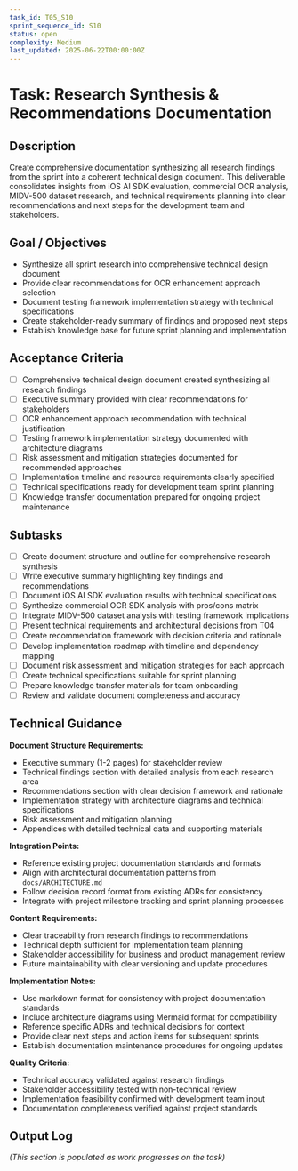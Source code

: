 ```yaml
---
task_id: T05_S10
sprint_sequence_id: S10
status: open
complexity: Medium
last_updated: 2025-06-22T00:00:00Z
---
```


# Task: Research Synthesis & Recommendations Documentation

## Description
Create comprehensive documentation synthesizing all research findings from the sprint into a coherent technical design document. This deliverable consolidates insights from iOS AI SDK evaluation, commercial OCR analysis, MIDV-500 dataset research, and technical requirements planning into clear recommendations and next steps for the development team and stakeholders.

## Goal / Objectives
- Synthesize all sprint research into comprehensive technical design document
- Provide clear recommendations for OCR enhancement approach selection
- Document testing framework implementation strategy with technical specifications
- Create stakeholder-ready summary of findings and proposed next steps
- Establish knowledge base for future sprint planning and implementation

## Acceptance Criteria
- [ ] Comprehensive technical design document created synthesizing all research findings
- [ ] Executive summary provided with clear recommendations for stakeholders
- [ ] OCR enhancement approach recommendation with technical justification
- [ ] Testing framework implementation strategy documented with architecture diagrams
- [ ] Risk assessment and mitigation strategies documented for recommended approaches
- [ ] Implementation timeline and resource requirements clearly specified
- [ ] Technical specifications ready for development team sprint planning
- [ ] Knowledge transfer documentation prepared for ongoing project maintenance

## Subtasks
- [ ] Create document structure and outline for comprehensive research synthesis
- [ ] Write executive summary highlighting key findings and recommendations
- [ ] Document iOS AI SDK evaluation results with technical specifications
- [ ] Synthesize commercial OCR SDK analysis with pros/cons matrix
- [ ] Integrate MIDV-500 dataset analysis with testing framework implications
- [ ] Present technical requirements and architectural decisions from T04
- [ ] Create recommendation framework with decision criteria and rationale
- [ ] Develop implementation roadmap with timeline and dependency mapping
- [ ] Document risk assessment and mitigation strategies for each approach
- [ ] Create technical specifications suitable for sprint planning
- [ ] Prepare knowledge transfer materials for team onboarding
- [ ] Review and validate document completeness and accuracy

## Technical Guidance

**Document Structure Requirements:**
- Executive summary (1-2 pages) for stakeholder review
- Technical findings section with detailed analysis from each research area
- Recommendations section with clear decision framework and rationale
- Implementation strategy with architecture diagrams and technical specifications
- Risk assessment and mitigation planning
- Appendices with detailed technical data and supporting materials

**Integration Points:**
- Reference existing project documentation standards and formats
- Align with architectural documentation patterns from `docs/ARCHITECTURE.md`
- Follow decision record format from existing ADRs for consistency
- Integrate with project milestone tracking and sprint planning processes

**Content Requirements:**
- Clear traceability from research findings to recommendations
- Technical depth sufficient for implementation team planning
- Stakeholder accessibility for business and product management review
- Future maintainability with clear versioning and update procedures

**Implementation Notes:**
- Use markdown format for consistency with project documentation standards
- Include architecture diagrams using Mermaid format for compatibility
- Reference specific ADRs and technical decisions for context
- Provide clear next steps and action items for subsequent sprints
- Establish documentation maintenance procedures for ongoing updates

**Quality Criteria:**
- Technical accuracy validated against research findings
- Stakeholder accessibility tested with non-technical review
- Implementation feasibility confirmed with development team input
- Documentation completeness verified against project standards

## Output Log
*(This section is populated as work progresses on the task)*